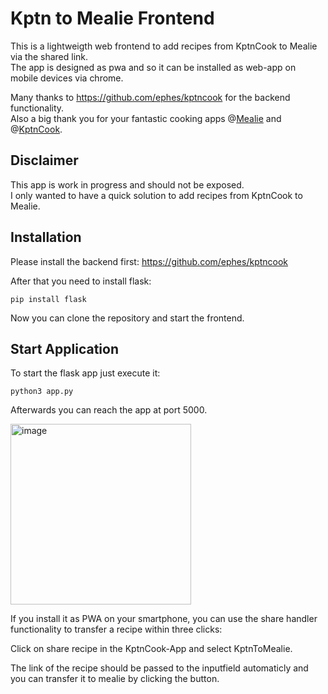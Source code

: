 # Kptn to Mealie Frontend

This is a lightweigth web frontend to add recipes from KptnCook to Mealie via the shared link. <br/>
The app is designed as pwa and so it can be installed as web-app on mobile devices via chrome. 

Many thanks to https://github.com/ephes/kptncook for the backend functionality. <br/>
Also a big thank you for your fantastic cooking apps @[Mealie](https://mealie.io/) and @[KptnCook](https://www.kptncook.com/). 

## Disclaimer
This app is work in progress and should not be exposed. <br/>
I only wanted to have a quick solution to add recipes from KptnCook to Mealie.

## Installation
Please install the backend first: https://github.com/ephes/kptncook 

After that you need to install flask:
```
pip install flask
```
Now you can clone the repository and start the frontend.

## Start Application
To start the flask app just execute it:
```
python3 app.py
```
Afterwards you can reach the app at port 5000.

<img width="289" alt="image" src="https://github.com/user-attachments/assets/8a0c70aa-7b64-437f-8631-1f86884fcf0e" />

If you install it as PWA on your smartphone, you can use the share handler functionality to transfer a recipe within three clicks:

Click on share recipe in the KptnCook-App and select KptnToMealie. 

The link of the recipe should be passed to the inputfield automaticly and you can transfer it to mealie by clicking the button.
